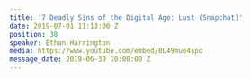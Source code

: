 ```yaml
---
title: '7 Deadly Sins of the Digital Age: Lust (Snapchat)'
date: 2019-07-01 11:13:00 Z
position: 38
speaker: Ethan Harrington
media: https://www.youtube.com/embed/0L49mue4spo
message_date: 2019-06-30 10:00:00 Z
---
```


